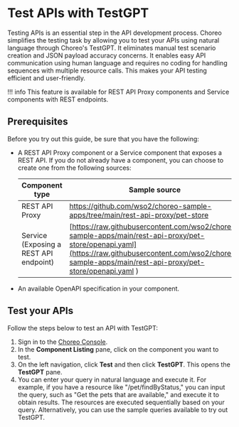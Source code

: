 # Test APIs with TestGPT

Testing APIs is an essential step in the API development process. Choreo simplifies the testing task by allowing you to test your APIs using natural language through Choreo's TestGPT. It eliminates manual test scenario creation and JSON payload accuracy concerns. It enables easy API communication using human language and requires no coding for handling sequences with multiple resource calls. This makes your API testing efficient and user-friendly.


!!! info
    This feature is available for REST API Proxy components and Service components with REST endpoints.

## Prerequisites

Before you try out this guide, be sure that you have the following:
  
- A REST API Proxy component or a Service component that exposes a REST API. 
If you do not already have a component, you can choose to create one from the following sources:

    | Component type |Sample source                                       | Reference documentation      |
    |----------------|----------------------------------------------------|------------------------------|
    | REST API Proxy| [https://github.com/wso2/choreo-sample-apps/tree/main/rest-api-proxy/pet-store ](https://github.com/wso2/choreo-sample-apps/tree/main/rest-api-proxy/pet-store ) | [Develop a REST API Proxy ](../develop-components/develop-a-rest-api-proxy.md) |
    | Service (Exposing a REST API endpoint)| [https://raw.githubusercontent.com/wso2/choreo-sample-apps/main/rest-api-proxy/pet-store/openapi.yaml](https://raw.githubusercontent.com/wso2/choreo-sample-apps/main/rest-api-proxy/pet-store/openapi.yaml ) |[Develop a REST API](../develop-components/develop-services/develop-a-rest-api.md) |

- An available OpenAPI specification in your component.

## Test your APIs

Follow the steps below to test an API with TestGPT: 

1. Sign in to the [Choreo Console](https://console.choreo.dev/).
2. In the **Component Listing** pane, click on the component you want to test.
3. On the left navigation, click **Test** and then click **TestGPT**. This opens the **TestGPT** pane.
4. You can enter your query in natural language and execute it. For example, if you have a resource like "/pet/findByStatus," you can input the query, such as "Get the pets that are available," and execute it to obtain results. The resources are executed sequentially based on your query. Alternatively, you can use the sample queries available to try out TestGPT. 

